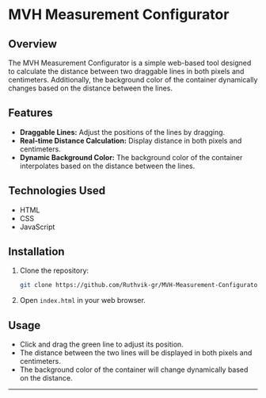 # MVH Measurement Configurator

## Overview

The MVH Measurement Configurator is a simple web-based tool designed to calculate the distance between two draggable lines in both pixels and centimeters. Additionally, the background color of the container dynamically changes based on the distance between the lines.

## Features

- **Draggable Lines:** Adjust the positions of the lines by dragging.
- **Real-time Distance Calculation:** Display distance in both pixels and centimeters.
- **Dynamic Background Color:** The background color of the container interpolates based on the distance between the lines.

## Technologies Used

- HTML
- CSS
- JavaScript

## Installation

1. Clone the repository:
    ```bash
    git clone https://github.com/Ruthvik-gr/MVH-Measurement-Configurator.git
    ```
2. Open `index.html` in your web browser.

## Usage

- Click and drag the green line to adjust its position.
- The distance between the two lines will be displayed in both pixels and centimeters.
- The background color of the container will change dynamically based on the distance.

---
